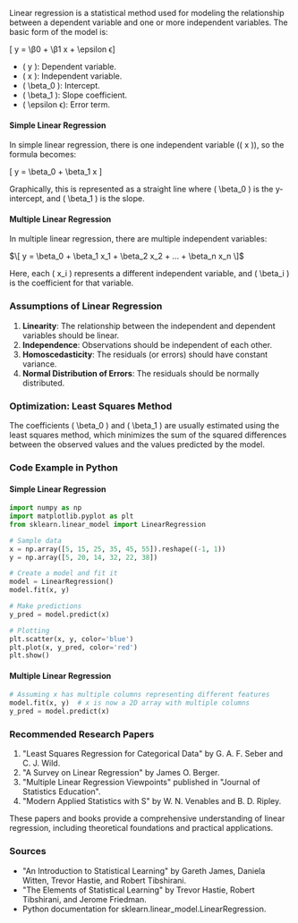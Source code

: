 Linear regression is a statistical method used for modeling the relationship between a dependent variable and one or more independent variables. The basic form of the model is:

\[ y = \β0  + \β1 x + \epsilon ϵ\]

- \( y \): Dependent variable.
- \( x \): Independent variable.
- \( \beta_0 \): Intercept.
- \( \beta_1 \): Slope coefficient.
- \( \epsilon ϵ\): Error term.

#### Simple Linear Regression

In simple linear regression, there is one independent variable (\( x \)), so the formula becomes:

\[ y = \beta_0 + \beta_1 x \]

Graphically, this is represented as a straight line where \( \beta_0 \) is the y-intercept, and \( \beta_1 \) is the slope.

#### Multiple Linear Regression

In multiple linear regression, there are multiple independent variables:

$\[ y = \beta_0 + \beta_1 x_1 + \beta_2 x_2 + ... + \beta_n x_n \]$

Here, each \( x_i \) represents a different independent variable, and \( \beta_i \) is the coefficient for that variable.

### Assumptions of Linear Regression

1. **Linearity**: The relationship between the independent and dependent variables should be linear.
2. **Independence**: Observations should be independent of each other.
3. **Homoscedasticity**: The residuals (or errors) should have constant variance.
4. **Normal Distribution of Errors**: The residuals should be normally distributed.

### Optimization: Least Squares Method

The coefficients \( \beta_0 \) and \( \beta_1 \) are usually estimated using the least squares method, which minimizes the sum of the squared differences between the observed values and the values predicted by the model.

### Code Example in Python

#### Simple Linear Regression

```python
import numpy as np
import matplotlib.pyplot as plt
from sklearn.linear_model import LinearRegression

# Sample data
x = np.array([5, 15, 25, 35, 45, 55]).reshape((-1, 1))
y = np.array([5, 20, 14, 32, 22, 38])

# Create a model and fit it
model = LinearRegression()
model.fit(x, y)

# Make predictions
y_pred = model.predict(x)

# Plotting
plt.scatter(x, y, color='blue')
plt.plot(x, y_pred, color='red')
plt.show()
```

#### Multiple Linear Regression

```python
# Assuming x has multiple columns representing different features
model.fit(x, y)  # x is now a 2D array with multiple columns
y_pred = model.predict(x)
```

### Recommended Research Papers

1. "Least Squares Regression for Categorical Data" by G. A. F. Seber and C. J. Wild.
2. "A Survey on Linear Regression" by James O. Berger.
3. "Multiple Linear Regression Viewpoints" published in "Journal of Statistics Education".
4. "Modern Applied Statistics with S" by W. N. Venables and B. D. Ripley.

These papers and books provide a comprehensive understanding of linear regression, including theoretical foundations and practical applications.

### Sources

- "An Introduction to Statistical Learning" by Gareth James, Daniela Witten, Trevor Hastie, and Robert Tibshirani.
- "The Elements of Statistical Learning" by Trevor Hastie, Robert Tibshirani, and Jerome Friedman.
- Python documentation for sklearn.linear_model.LinearRegression.